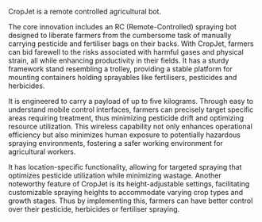 CropJet is a remote controlled agricultural bot. 

The  core  innovation  includes  an  RC  (Remote-Controlled)  spraying  bot  designed to  liberate  farmers  from  the  cumbersome  task  of  manually  carrying  pesticide  and fertiliser  bags  on  their  backs.  With  CropJet,  farmers  can  bid  farewell  to  the  risks associated  with  harmful  gases  and  physical  strain,  all  while  enhancing productivity  in  their  fields.  It  has  a  sturdy  framework  stand  resembling  a  trolley, providing  a  stable  platform  for  mounting  containers  holding  sprayables  like fertilisers,  pesticides  and  herbicides.  

It  is  engineered  to  carry  a  payload  of  up  to five kilograms. Through  easy  to  understand  mobile  control  interfaces,  farmers  can  precisely target  specific  areas  requiring  treatment,  thus  minimizing  pesticide  drift  and optimizing  resource  utilization.  This  wireless  capability  not  only  enhances operational  efficiency  but  also  minimizes  human  exposure  to  potentially hazardous  spraying  environments,  fostering  a  safer  working environment  for agricultural workers. 

It  has  location-specific  functionality,  allowing  for  targeted  spraying  that optimizes  pesticide  utilization  while  minimizing 
wastage.  Another  noteworthy feature  of  CropJet  is  its  height-adjustable  settings,  facilitating  customizable spraying  heights  to  accommodate  varying  crop  types  and  growth  stages.  Thus  by implementing  this,  farmers  can  have  better  control  over  their  pesticide,  herbicides or fertiliser spraying. 
